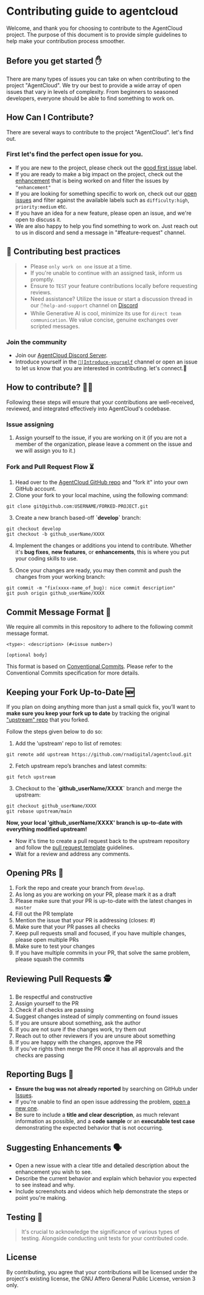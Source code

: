 # Contributing guide to agentcloud

Welcome, and thank you for choosing to contribute to the AgentCloud project.
The purpose of this document is to provide simple guidelines to help make your contribution process smoother.

## Before you get started ✋

There are many types of issues you can take on when contributing to the project "AgentCloud". We try our best to provide a wide array of open issues that vary in levels of complexity. From beginners to seasoned developers, everyone should be able to find something to work on.

## How Can I Contribute?

There are several ways to contribute to the project "AgentCloud". let's find out.

### First let's find the perfect open issue for you.

- If you are new to the project, please check out the [good first issue](https://github.com/rnadigital/agentcloud/issues?q=is%3Aopen+is%3Aissue+label%3A%22good+first+issue%22) label.
- If you are ready to make a big impact on the project, check out the [enhancement](https://github.com/rnadigital/agentcloud/labels/enhancement) that is being worked on and filter the issues by `"enhancement"` 
- If you are looking for something specific to work on, check out our [open issues](https://github.com/rnadigital/agentcloud/issues?q=is%3Aopen+is%3Aissue) and filter against the available labels such as `difficulty:high`, `priority:medium` etc.
- If you have an idea for a new feature, please open an issue, and we're open to discuss it.
- We are also happy to help you find something to work on. Just reach out to us in discord and send a message in "#feature-request" channel.


## 🚨 Contributing best practices
>  - Please `only work on one` issue at a time.
>  - If you're unable to continue with an assigned task, inform us promptly. 
>  - Ensure to `TEST` your feature contributions locally before requesting reviews. 
>  - Need assistance? Utilize the issue or start a discussion thread in our `✋help-and-support` channel on [Discord](https://discord.com/channels/1165866460745314304/1189711234682069042)
>  - While Generative AI is cool, minimize its use for `direct team communication`. We value concise, genuine exchanges over scripted messages.

### Join the community

- Join our [AgentCloud Discord Server](https://discord.gg/QFD7hcGCWn).
- Introduce yourself in the [`🎤|Introduce-yourself`](https://discord.com/channels/1165866460745314304/1168408021093859348) channel or open an issue to let us know that you are interested in contributing. let's connect.👋

## How to contribute? 👨‍💻


Following these steps will ensure that your contributions are well-received, reviewed, and integrated effectively into AgentCloud's codebase.

### Issue assigning 
1. Assign yourself to the issue, if you are working on it (if you are not a member of the organization, please leave a comment on the issue and we will assign you to it.)

### Fork and Pull Request Flow ⏳

1. Head over to the [AgentCloud GitHub repo](https://github.com/rnadigital/agentcloud) and "fork it" into your own GitHub account.
2. Clone your fork to your local machine, using the following command:
```shell
git clone git@github.com:USERNAME/FORKED-PROJECT.git
```

3. Create a new branch based-off **\`develop\`** branch:
```shell
git checkout develop
git checkout -b github_userName/XXXX
```

4. Implement the changes or additions you intend to contribute. Whether it's **bug fixes**, **new features**, or **enhancements**, this is where you put your coding skills to use.

5. Once your changes are ready, you may then commit and push the changes from your working branch:
```shell
git commit -m "fix(xxxx-name_of_bug): nice commit description"
git push origin github_userName/XXXX
```

## Commit Message Format 💬

We require all commits in this repository to adhere to the following commit message format.

```
<type>: <description> (#<issue number>)

[optional body]
```

This format is based on [Conventional Commits](https://www.conventionalcommits.org/en/v1.0.0/).
Please refer to the Conventional Commits specification for more details.

## Keeping your Fork Up-to-Date 🆕
If you plan on doing anything more than just a small quick fix, you’ll want to **make sure you keep your fork up to date** by tracking the original ["upstream" repo](https://github.com/rnadigital/agentcloud) that you forked.

Follow the steps given below to do so:

1. Add the 'upstream' repo to list of remotes:
```shell
git remote add upstream https://github.com/rnadigital/agentcloud.git
```

2. Fetch upstream repo’s branches and latest commits:
```shell
git fetch upstream
```

3. Checkout to the **\`github_userName/XXXX\`** branch and merge the upstream:
```shell
git checkout github_userName/XXXX
git rebase upstream/main
```

**Now, your local 'github_userName/XXXX' branch is up-to-date with everything modified upstream!**

- Now it's time to create a pull request back to the upstream repository and follow the [pull request template](.github/pull_request_template.md) guidelines.
- Wait for a review and address any comments.

## Opening PRs 📩

1. Fork the repo and create your branch from `develop`.
2. As long as you are working on your PR, please mark it as a draft
3. Please make sure that your PR is up-to-date with the latest changes in `master`
4. Fill out the PR template
5. Mention the issue that your PR is addressing (closes: #<id>)
6. Make sure that your PR passes all checks
7. Keep pull requests small and focused, if you have multiple changes, please open multiple PRs
8. Make sure to test your changes
9. If you have multiple commits in your PR, that solve the same problem, please squash the commits

## Reviewing Pull Requests 🕵️

1. Be respectful and constructive
2. Assign yourself to the PR
3. Check if all checks are passing
4. Suggest changes instead of simply commenting on found issues
5. If you are unsure about something, ask the author
6. If you are not sure if the changes work, try them out
7. Reach out to other reviewers if you are unsure about something
8. If you are happy with the changes, approve the PR
9. If you've rights then merge the PR once it has all approvals and the checks are passing

## Reporting Bugs 🐛

- **Ensure the bug was not already reported** by searching on GitHub under [Issues](https://github.com/rnadigital/agentcloud/issues).
- If you're unable to find an open issue addressing the problem, [open a new one](https://github.com/rnadigital/agentcloud/issues/new).
- Be sure to include a **title and clear description**, as much relevant information as possible, and a **code sample** or an **executable test case** demonstrating the expected behavior that is not occurring.

## Suggesting Enhancements 🗣️

- Open a new issue with a clear title and detailed description about the enhancement you wish to see.
- Describe the current behavior and explain which behavior you expected to see instead and why.
- Include screenshots and videos which help demonstrate the steps or point you're making.

## Testing 🧪

> It's crucial to acknowledge the significance of various types of testing. Alongside conducting unit tests for your contributed code.
  
## License 

By contributing, you agree that your contributions will be licensed under the project's existing license, the GNU Affero General Public License, version 3 only.

